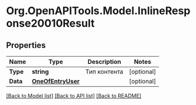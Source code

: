 # Org.OpenAPITools.Model.InlineResponse20010Result
## Properties

Name | Type | Description | Notes
------------ | ------------- | ------------- | -------------
**Type** | **string** | Тип контента | [optional] 
**Data** | [**OneOfEntryUser**](OneOfEntryUser.md) |  | [optional] 

[[Back to Model list]](../README.md#documentation-for-models) [[Back to API list]](../README.md#documentation-for-api-endpoints) [[Back to README]](../README.md)

